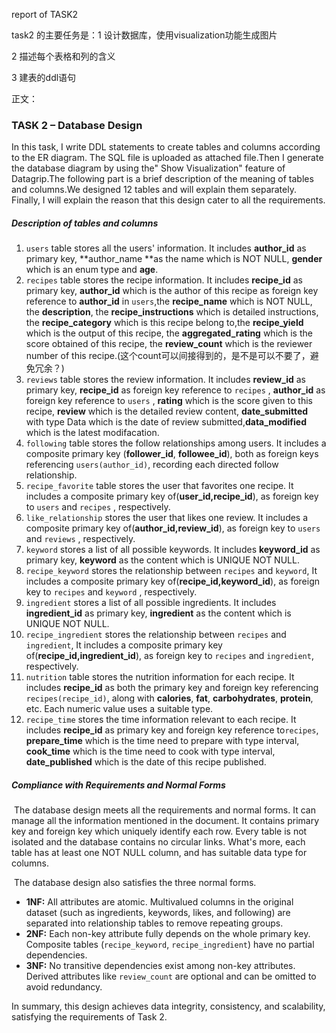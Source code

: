 report of TASK2

task2 的主要任务是：1 设计数据库，使用visualization功能生成图片

2 描述每个表格和列的含义

3 建表的ddl语句

正文：

### TASK 2 – Database Design

In this task, I write DDL statements to create tables and columns according to the ER diagram. The SQL file is uploaded as attached file.Then I generate  the database diagram by using the" Show Visualization" feature of Datagrip.The following part is a brief description of the meaning of tables and columns.We designed 12 tables and will explain them separately. Finally, I will explain the reason that this design cater to all the requirements.

##### Description of tables and columns 

1. `users` table stores all the users' information. It includes **author_id** as primary key, **author_name **as the name which is NOT NULL, **gender** which is an enum type and **age**.
2. `recipes`  table stores the recipe information. It includes **recipe_id** as primary key, **author_id** which is the author of this recipe as foreign key reference to **author_id** in `users`,the **recipe_name** which is NOT NULL, the **description**, the **recipe_instructions** which is detailed instructions, the **recipe_category** which is this recipe belong to,the **recipe_yield** which is the output of this recipe, the **aggregated_rating** which is the score obtained of this recipe, the **review_count** which is the reviewer number of this recipe.(这个count可以间接得到的，是不是可以不要了，避免冗余？) 
3. `reviews` table stores the review information. It includes **review_id** as primary key, **recipe_id** as foreign key reference to `recipes` , **author_id** as foreign key reference to `users` , **rating** which is the score given to this recipe, **review** which is the detailed review content, **date_submitted** with type Data which is the date of review submitted,**data_modified** which is the latest modifacation.
4. `following` table stores the follow relationships among users. It includes a composite primary key (**follower_id**, **followee_id**), both as foreign keys referencing `users(author_id)`, recording each directed follow relationship. 
5. `recipe_favorite` table stores the user that favorites one recipe. It includes a composite primary key of(**user_id,recipe_id**), as foreign key to `users` and `recipes` , respectively.
6. `like_relationship` stores the user that likes one review. It includes a composite primary key of(**author_id,review_id**), as foreign key to `users` and `reviews` , respectively.
7. `keyword` stores a list of all possible keywords. It includes **keyword_id** as primary key, **keyword** as the content which is UNIQUE NOT NULL.
8. `recipe_keyword` stores the relationship between `recipes` and `keyword`, It includes a composite primary key of(**recipe_id,keyword_id**), as foreign key to `recipes` and `keyword` , respectively.
9. `ingredient` stores a list of all possible ingredients. It includes **ingredient_id** as primary key, **ingredient** as the content which is UNIQUE NOT NULL.
10. `recipe_ingredient` stores the relationship between `recipes` and `ingredient`, It includes a composite primary key of(**recipe_id,ingredient_id**), as foreign key to `recipes` and `ingredient`, respectively.
11. `nutrition` table stores the nutrition information for each recipe. It includes **recipe_id** as both the primary key and foreign key referencing `recipes(recipe_id)`, along with **calories**, **fat**, **carbohydrates**, **protein**, etc. Each numeric value uses a suitable type.
12. `recipe_time` stores the time information relevant to each recipe. It includes **recipe_id** as primary key and foreign key reference to`recipes`, **prepare_time** which is the time need to prepare with type interval, **cook_time** which is the time need to cook with type interval, **date_published** which is the date of this recipe published.

##### Compliance with Requirements and Normal Forms

​	The database design meets all the requirements and normal forms. It can manage all the information mentioned in the document. It contains primary key and foreign key which uniquely identify each row. Every table is not isolated and the database contains no circular links. What's more, each table has at least one NOT NULL column, and has suitable data type for columns.

​	The database design also satisfies the three normal forms.

- **1NF:** All attributes are atomic. Multivalued columns in the original dataset (such as ingredients, keywords, likes, and following) are separated into relationship tables to remove repeating groups.  
- **2NF:** Each non-key attribute fully depends on the whole primary key. Composite tables (`recipe_keyword`, `recipe_ingredient`) have no partial dependencies.  
- **3NF:** No transitive dependencies exist among non-key attributes. Derived attributes like `review_count` are optional and can be omitted to avoid redundancy.  



In summary, this design achieves data integrity, consistency, and scalability, satisfying the requirements of Task 2.